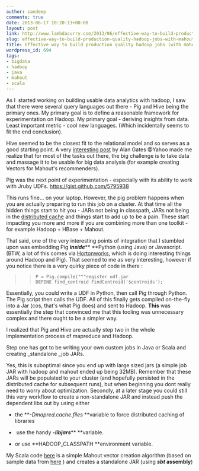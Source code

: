 ```yaml
---
author: sandeep
comments: true
date: 2013-06-17 10:20:13+00:00
layout: post
link: http://www.lambdacurry.com/2013/06/effective-way-to-build-production-quality-hadoop-jobs-with-mahout/
slug: effective-way-to-build-production-quality-hadoop-jobs-with-mahout
title: Effective way to build production quality hadoop jobs (with mahout)
wordpress_id: 694
tags:
- bigdata
- hadoop
- java
- mahout
- scala
---
```


As I  started working on building usable data analytics with hadoop, I saw that there were several query languages out there - Pig and Hive being the primary ones. My primary goal is to define a reasonable framework for experimentation on Hadoop. My primary goal - deriving insights from data. Least important metric - cool new languages. (Which incidentally seems to fit the end conclusion).

Hive seemed to be the closest fit to the relational model and so serves as a good starting point. A very [interesting post](http://developer.yahoo.com/blogs/hadoop/comparing-pig-latin-sql-constructing-data-processing-pipelines-444.html) by Alan Gates @Yahoo made me realize that for most of the tasks out there, the big challenge is to take data and massage it to be usable for big data analysis (for example creating Vectors for Mahout's recommenders).

Pig was the next point of experimentation - especially with its ability to work with Jruby UDFs.
https://gist.github.com/5795938

This runs fine... on your laptop. However, the pig problem happens when you are actually preparing to run this job on a cluster. At that time all the hidden things start to hit you - JARs not being in classpath, JARs not being in the [distributed cache](http://hadoop.apache.org/docs/r1.0.4/api/org/apache/hadoop/filecache/DistributedCache.html) and things start to add up to be a pain. These start impacting you more and more if you are combining more than one toolkit - for example Hadoop + HBase + Mahout.

That said, one of the very interesting points of integration that I stumbled upon was embedding Pig _**inside**_** **Python (using Java) or Javascript. (BTW, a lot of this comes via [Hortonworks](http://hortonworks.com/blog/new-apache-pig-features-part-2-embedding/), which is doing interesting things around Hadoop and Pig). That seemed to me as very interesting, however if you notice there is a very quirky piece of code in there :


<blockquote>

>     
>     P = Pig.compile("""register udf.jar
>     DEFINE find_centroid FindCentroid('$centroids');
> 
> 
</blockquote>


Essentially, you could write a UDF in Python, then call Pig through Python. The Pig script then calls the UDF. All of this finally gets compiled on-the-fly into a Jar (cos, that's what Pig does) and sent to Hadoop. **This** was essentially the step that convinced me that this tooling was unnecessary complex and there ought to be a simpler way.

I realized that Pig and Hive are actually step two in the whole implementation process of mapreduce and Hadoop.

Step one has got to be writing your own custom jobs in Java or Scala and creating _standalone _job JARs.

Yes, this is suboptimal since you end up with large sized jars (a simple job JAR with hadoop and mahout ended up being 32MB). Remember that these JARs will be populated to your cluster (and hopefully persisted in the distributed cache for subsequent runs), but when beginning you dont really need to worry about optimization. Secondly, at a later stage you could still this very workflow to create a non-standalone JAR and instead push the dependent libs out by using either



	
  * the **_-Dmapred.cache.files_ **variable to force distributed caching of libraries

	
  *  use the handy _**-libjars**_** **variable.

	
  * or use **HADOOP_CLASSPATH **environment variable.


My Scala code [here](https://github.com/sandys/distributed-scala-mahout) is a simple Mahout vector creation algorithm (based on sample data from [here](http://www.cs.toronto.edu/~tsap/experiments/datasets/index.html) ) and creates a standalone JAR (using **_sbt_ assembly**)

